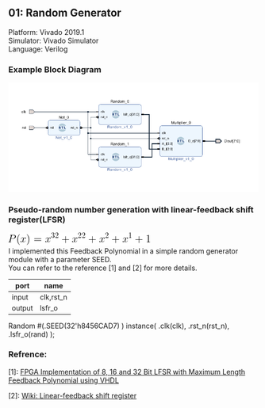 ## 01: Random Generator
Platform: Vivado 2019.1  
Simulator: Vivado Simulator  
Language: Verilog  

### Example Block Diagram
![Block Diagram](pic/block_diagram.png)

### Pseudo-random number generation with linear-feedback shift register(LFSR)

![Block Diagram](pic/poly.png)  
I implemented this Feedback Polynomial in a simple random generator module with a parameter SEED.   
You can refer to the reference [1] and [2] for more details.

port | name
-|-
input| clk,rst_n
output| lsfr_o

Random #(.SEED(32'h8456CAD7) ) instance( .clk(clk), .rst_n(rst_n), .lsfr_o(rand) );

### Refrence:

[1]:  [FPGA Implementation of 8, 16 and 32 Bit LFSR with Maximum Length Feedback Polynomial using VHDL](https://ieeexplore.ieee.org/document/6200740)

[2]: [Wiki: Linear-feedback shift register](https://en.wikipedia.org/wiki/Linear-feedback_shift_register)
